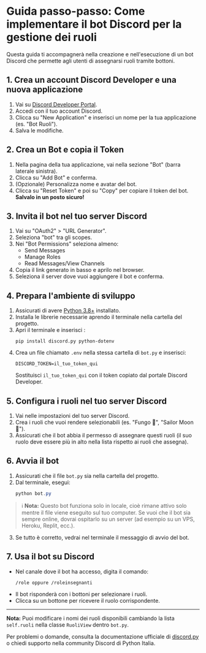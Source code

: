 # Guida passo-passo: Come implementare il bot Discord per la gestione dei ruoli

Questa guida ti accompagnerà nella creazione e nell'esecuzione di un bot Discord che permette agli utenti di assegnarsi ruoli tramite bottoni.

## 1. Crea un account Discord Developer e una nuova applicazione

1. Vai su [Discord Developer Portal](https://discord.com/developers/applications).
2. Accedi con il tuo account Discord.
3. Clicca su "New Application" e inserisci un nome per la tua applicazione (es. "Bot Ruoli").
4. Salva le modifiche.

## 2. Crea un Bot e copia il Token

1. Nella pagina della tua applicazione, vai nella sezione "Bot" (barra laterale sinistra).
2. Clicca su "Add Bot" e conferma.
3. (Opzionale) Personalizza nome e avatar del bot.
4. Clicca su "Reset Token" e poi su "Copy" per copiare il token del bot. **Salvalo in un posto sicuro!**

## 3. Invita il bot nel tuo server Discord

1. Vai su "OAuth2" > "URL Generator".
2. Seleziona "bot" tra gli scopes.
3. Nei "Bot Permissions" seleziona almeno:
   - Send Messages
   - Manage Roles
   - Read Messages/View Channels
4. Copia il link generato in basso e aprilo nel browser.
5. Seleziona il server dove vuoi aggiungere il bot e conferma.

## 4. Prepara l'ambiente di sviluppo

1. Assicurati di avere [Python 3.8+](https://www.python.org/downloads/) installato.
2. Installa le librerie necessarie aprendo il terminale nella cartella del progetto.
3. Apri il terminale e inserisci :
   ```
   pip install discord.py python-dotenv
   ```
4. Crea un file chiamato `.env` nella stessa cartella di `bot.py` e inserisci:
   ```env
   DISCORD_TOKEN=il_tuo_token_qui
   ```
   Sostituisci `il_tuo_token_qui` con il token copiato dal portale Discord Developer.

## 5. Configura i ruoli nel tuo server Discord

1. Vai nelle impostazioni del tuo server Discord.
2. Crea i ruoli che vuoi rendere selezionabili (es. "Fungo 🍄", "Sailor Moon 🌙").
3. Assicurati che il bot abbia il permesso di assegnare questi ruoli (il suo ruolo deve essere più in alto nella lista rispetto ai ruoli che assegna).

## 6. Avvia il bot

1. Assicurati che il file `bot.py` sia nella cartella del progetto.
2. Dal terminale, esegui:
   ```powershell
   python bot.py
   ```

> ℹ️ **Nota:**
> Questo bot funziona solo in locale, cioè rimane attivo solo mentre il file viene eseguito sul tuo computer.
> Se vuoi che il bot sia sempre online, dovrai ospitarlo su un server (ad esempio su un VPS, Heroku, Replit, ecc.).

3. Se tutto è corretto, vedrai nel terminale il messaggio di avvio del bot.

## 7. Usa il bot su Discord

- Nel canale dove il bot ha accesso, digita il comando:
  ```
  /role oppure /roleinsegnanti
  ```
- Il bot risponderà con i bottoni per selezionare i ruoli.
- Clicca su un bottone per ricevere il ruolo corrispondente.

---

**Nota:** Puoi modificare i nomi dei ruoli disponibili cambiando la lista `self.ruoli` nella classe `RuoliView` dentro `bot.py`.

Per problemi o domande, consulta la documentazione ufficiale di [discord.py](https://discordpy.readthedocs.io/) o chiedi supporto nella community Discord di Python Italia.
